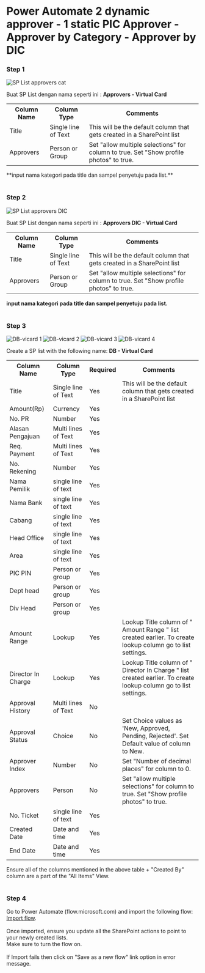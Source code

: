 

# Power Automate 2 dynamic approver - 1 static PIC Approver - Approver by Category - Approver by DIC
### Step 1

![SP List approvers cat](https://github.com/user-attachments/assets/e979eb0f-1d12-4bf6-9171-fcc75e2125fb)

Buat SP List dengan nama seperti ini : **Approvers - Virtual Card**

<table>
  <th>Column Name</th>  <th>Column Type</th>  <th>Comments</th> 
  <tr> <td>Title</td>  <td>Single line of Text</td> <td>This will be the default column that gets created in a SharePoint list</td> </tr>
  <tr> <td>Approvers</td>  <td>Person or Group</td> <td> Set "allow multiple selections" for column to true. Set "Show profile photos" to true.</td> </tr>
</table>
**input nama kategori pada title dan sampel penyetuju pada list.** <br><br> 

### Step 2

![SP List approvers DIC](https://github.com/user-attachments/assets/83b55502-bb8c-424d-812b-6cbe854025c7)

Buat SP List dengan nama seperti ini : **Approvers DIC - Virtual Card**

<table>
  <th>Column Name</th>  <th>Column Type</th>  <th>Comments</th> 
  <tr> <td>Title</td>  <td>Single line of Text</td> <td>This will be the default column that gets created in a SharePoint list</td> </tr>
  <tr> <td>Approvers</td>  <td>Person or Group</td> <td> Set "allow multiple selections" for column to true. Set "Show profile photos" to true.</td> </tr>
</table>

**input nama kategori pada title dan sampel penyetuju pada list.** <br><br> 




### Step 3
![DB-vicard 1](https://github.com/user-attachments/assets/8e5ac629-2f39-4eb7-9467-cd61d5840fd7)
![DB-vicard 2](https://github.com/user-attachments/assets/a77c6872-9dc0-47b6-b4af-c5aacc4f6c7a)
![DB-vicard 3](https://github.com/user-attachments/assets/3ff48caf-a3e8-4b64-8852-cd800e1fb5e4)
![DB-vicard 4](https://github.com/user-attachments/assets/f05ea620-3c37-4516-9a9c-1e0e8ccdb541)

Create a SP list with the following name: **DB - Virtual Card**

<table>
  <th>Column Name</th>  <th>Column Type</th>    <th>Required</th> <th>Comments</th> 
  <tr> <td>Title</td>  <td>Single line of Text</td> <td>Yes</td><td>This will be the default column that gets created in a SharePoint list</td> </tr>
<tr> <td>Amount(Rp)</td>  <td>Currency</td> <td>Yes</td><td>  </td> </tr>
<tr> <td>No. PR</td>  <td>Number</td> <td>Yes</td><td>  </td> </tr>
<tr> <td>Alasan Pengajuan</td>  <td>Multi lines of Text</td> <td>Yes</td><td>  </td> </tr> 
<tr> <td>Req. Payment</td>  <td>Multi lines of Text</td> <td>Yes</td><td>  </td> </tr>  
<tr> <td>No. Rekening</td>  <td>Number</td> <td>Yes</td><td>  </td> </tr>
<tr> <td>Nama Pemilik</td>  <td>single line of text</td> <td>Yes</td><td>  </td> </tr>
<tr> <td>Nama Bank</td>  <td>single line of text</td> <td>Yes</td><td>  </td> </tr>
<tr> <td>Cabang</td>  <td>single line of text</td> <td>Yes</td><td>  </td> </tr>
<tr> <td>Head Office</td>  <td>single line of text</td> <td>Yes</td><td>  </td> </tr>
<tr> <td>Area</td>  <td>single line of text</td> <td>Yes</td><td>  </td> </tr>
<tr> <td>PIC PIN</td>  <td>Person or group</td> <td>Yes</td><td>  </td> </tr>
<tr> <td>Dept head</td>  <td>Person or group</td> <td>Yes</td><td>  </td> </tr>
<tr> <td>Div Head</td>  <td>Person or group</td> <td>Yes</td><td>  </td> </tr>
<tr> <td> Amount Range </td>  <td>Lookup</td><td>Yes</td> <td> Lookup Title column of " Amount Range " list created earlier. To create lookup column go to list settings.  </td> </tr>
<tr> <td> Director In Charge </td>  <td>Lookup</td><td>Yes</td> <td> Lookup Title column of " Director In Charge " list created earlier. To create lookup column go to list settings.  </td> </tr>
<tr> <td>Approval History</td>  <td>Multi lines of Text</td><td>No</td>  <td>  </td> </tr>
<tr> <td>Approval Status</td>  <td>Choice</td><td>No</td> <td> Set Choice values as 'New, Approved, Pending, Rejected'. Set Default value of column to New. </td> </tr>
<tr> <td>Approver Index</td>  <td>Number</td> <td>No</td> <td> Set "Number of decimal places" for column to 0. </td> </tr>
<tr> <td>Approvers</td>  <td>Person</td> <td>No</td> <td> Set "allow multiple selections" for column to true. Set "Show profile photos" to true. </td> </tr>
<tr> <td>No. Ticket</td>  <td>single line of text</td> <td>Yes</td><td>  </td> </tr>
<tr> <td>Created Date</td>  <td>Date and time</td> <td>Yes</td><td>  </td> </tr>
<tr> <td>End Date</td>  <td>Date and time</td> <td>Yes</td><td>  </td> </tr>
</table>

Ensure all of the columns mentioned in the above table + "Created By" column are a part of the "All Items" View. <br> <br> 


### Step 4
Go to Power Automate (flow.microsoft.com) and import the following flow:<br> 
[Import flow](https://github.com/xuburjaya2/PowerAutomateApprovalSequential-MultiApprovers/blob/master/Flow%20Approval/Approval%20sequential%20with%20Formsharepointlist-email-attachment.zip). <br> <br>
Once imported, ensure you update all the SharePoint actions to point to your newly created lists.  <br> 
Make sure to turn the flow on.<br><br>
If Import fails then click on "Save as a new flow" link option in error message.
